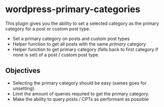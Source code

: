 # wordpress-primary-categories

This plugin gives you the ability to set a selected category as the primary category for a post or custom post type.

* Set a primary category on posts and custom post types
* Helper function to get all posts with the same *primary* category
* Helper function to get primary category (falls back to first category if none is set) of a post / custom post type.

## Objectives

* Selecting the primary category should be easy (sames goes for unsetting).
* Limit the amount of queries required to get the primary category.
* Make the ability to query posts / CPTs as performant as possible

